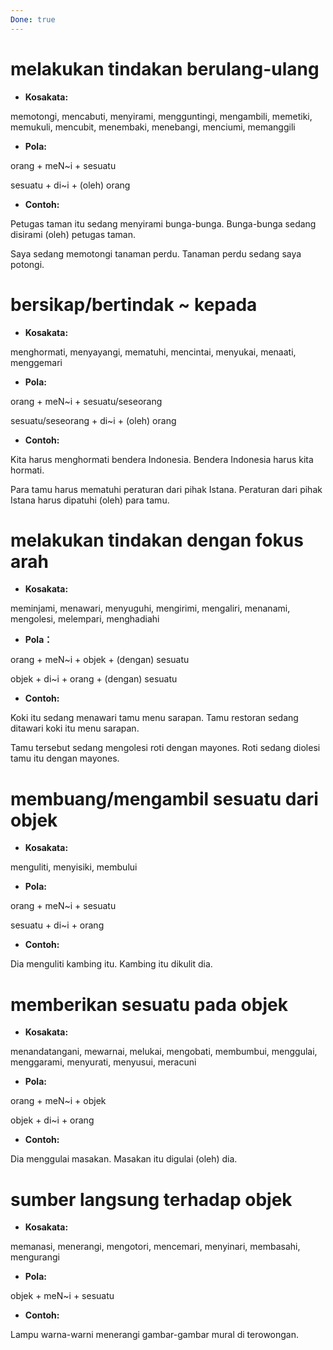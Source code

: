 ```yaml
---
Done: true
---
```


# melakukan tindakan berulang-ulang

- **Kosakata:**

memotongi, mencabuti, menyirami, mengguntingi, mengambili, memetiki, memukuli, mencubit, menembaki, menebangi, menciumi, memanggili

- **Pola:**

orang + meN~i + sesuatu

sesuatu + di~i + (oleh) orang

- **Contoh:**

Petugas taman itu sedang menyirami bunga-bunga.
Bunga-bunga sedang disirami (oleh) petugas taman.

Saya sedang memotongi tanaman perdu.
Tanaman perdu sedang saya potongi.

# bersikap/bertindak ~ kepada

- **Kosakata:**

menghormati, menyayangi, mematuhi, mencintai, menyukai, menaati, menggemari

- **Pola:**

orang + meN~i + sesuatu/seseorang

sesuatu/seseorang + di~i + (oleh) orang

- **Contoh:**

Kita harus menghormati bendera Indonesia.
Bendera Indonesia harus kita hormati.

Para tamu harus mematuhi peraturan dari pihak Istana.
Peraturan dari pihak Istana harus dipatuhi (oleh) para tamu.

# melakukan tindakan dengan fokus arah

- **Kosakata:**

meminjami, menawari, menyuguhi, mengirimi, mengaliri, menanami, mengolesi, melempari, menghadiahi

- **Pola：**

orang + meN~i + objek + (dengan) sesuatu

objek + di~i + orang + (dengan) sesuatu

- **Contoh:**

Koki itu sedang menawari tamu menu sarapan.
Tamu restoran sedang ditawari koki itu menu sarapan.

Tamu tersebut sedang mengolesi roti dengan mayones.
Roti sedang diolesi tamu itu dengan mayones.

# membuang/mengambil sesuatu dari objek

- **Kosakata:**

menguliti, menyisiki, membului

- **Pola:**

orang + meN~i + sesuatu

sesuatu + di~i + orang

- **Contoh:**

Dia menguliti kambing itu.
Kambing itu dikulit dia.

# memberikan sesuatu pada objek

- **Kosakata:**

menandatangani, mewarnai, melukai, mengobati, membumbui, menggulai, menggarami, menyurati, menyusui, meracuni

- **Pola:**

orang + meN~i + objek

objek + di~i + orang

- **Contoh:**

Dia menggulai masakan.
Masakan itu digulai (oleh) dia.

# sumber langsung terhadap objek

- **Kosakata:**

memanasi, menerangi, mengotori, mencemari, menyinari, membasahi, mengurangi

- **Pola:**

objek + meN~i + sesuatu

- **Contoh:**

Lampu warna-warni menerangi gambar-gambar mural di terowongan.
